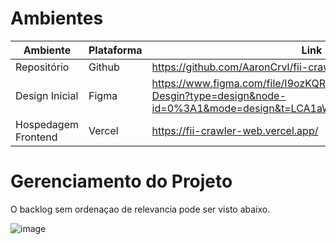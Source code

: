 # Ambientes

Ambiente | Plataforma | Link
-------- | ---------- | ------
Repositório | Github | https://github.com/AaronCrvl/fii-crawler-web
Design Inicial | Figma | https://www.figma.com/file/I9ozKQR2ZKyoYaEok98dCv/fiiCrawler-Desgin?type=design&node-id=0%3A1&mode=design&t=LCA1aW1Sl9mfIO8l-1
Hospedagem Frontend | Vercel | https://fii-crawler-web.vercel.app/ 

# Gerenciamento do Projeto

O backlog sem ordenaçao de relevancia pode ser visto abaixo.

![image](https://github.com/AaronCrvl/fii-crawler-web/assets/72924198/5e48b049-a3aa-4855-8192-bc2b15559319)
